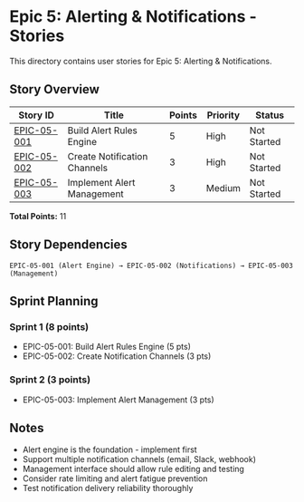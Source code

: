 # Epic 5: Alerting & Notifications - Stories

This directory contains user stories for Epic 5: Alerting & Notifications.

## Story Overview

| Story ID                    | Title                        | Points | Priority | Status      |
| --------------------------- | ---------------------------- | ------ | -------- | ----------- |
| [EPIC-05-001](story-001.md) | Build Alert Rules Engine     | 5      | High     | Not Started |
| [EPIC-05-002](story-002.md) | Create Notification Channels | 3      | High     | Not Started |
| [EPIC-05-003](story-003.md) | Implement Alert Management   | 3      | Medium   | Not Started |

**Total Points:** 11

## Story Dependencies

```text
EPIC-05-001 (Alert Engine) → EPIC-05-002 (Notifications) → EPIC-05-003 (Management)
```

## Sprint Planning

### Sprint 1 (8 points)

- EPIC-05-001: Build Alert Rules Engine (5 pts)
- EPIC-05-002: Create Notification Channels (3 pts)

### Sprint 2 (3 points)

- EPIC-05-003: Implement Alert Management (3 pts)

## Notes

- Alert engine is the foundation - implement first
- Support multiple notification channels (email, Slack, webhook)
- Management interface should allow rule editing and testing
- Consider rate limiting and alert fatigue prevention
- Test notification delivery reliability thoroughly
